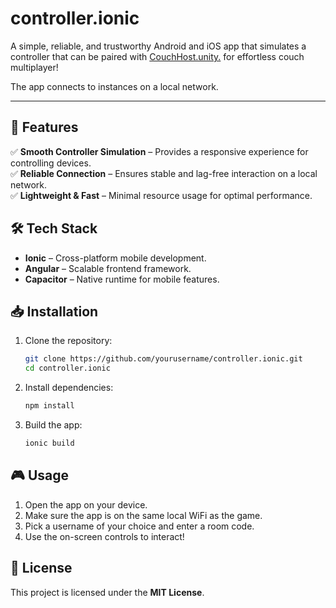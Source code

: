 # controller.ionic

A simple, reliable, and trustworthy Android and iOS app that simulates a controller that can be paired with <a href="https://github.com/kunrex/CouchHost.unity">CouchHost.unity.</a> for effortless couch multiplayer!

The app connects to instances on a local network.

---

## 🚀 Features  
✅ **Smooth Controller Simulation** – Provides a responsive experience for controlling devices.  
✅ **Reliable Connection** – Ensures stable and lag-free interaction on a local network.  
✅ **Lightweight & Fast** – Minimal resource usage for optimal performance.  

## 🛠 Tech Stack  
- **Ionic** – Cross-platform mobile development.  
- **Angular** – Scalable frontend framework.  
- **Capacitor** – Native runtime for mobile features.  

## 📥 Installation  
1. Clone the repository:  
   ```sh
   git clone https://github.com/yourusername/controller.ionic.git
   cd controller.ionic
   ```
2. Install dependencies:  
   ```sh
   npm install
   ```
3. Build the app:  
   ```sh
   ionic build
   ```

## 🎮 Usage  
1. Open the app on your device.  
2. Make sure the app is on the same local WiFi as the game.
3. Pick a username of your choice and enter a room code.
4. Use the on-screen controls to interact!  

## 📜 License  
This project is licensed under the **MIT License**.  

